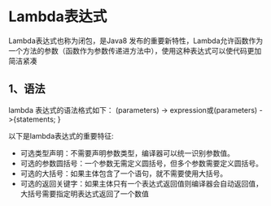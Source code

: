 Lambda表达式
==========
Lambda表达式也称为闭包，是Java8 发布的重要新特性，Lambda允许函数作为一个方法的参数（函数作为参数传递进方法中），使用这种表达式可以使代码更加简洁紧凑
<br/>

1、语法
------
lambda 表达式的语法格式如下：
(parameters) -> expression或(parameters) ->{statements; }

以下是lambda表达式的重要特征:
* 可选类型声明：不需要声明参数类型，编译器可以统一识别参数值。
* 可选的参数圆括号：一个参数无需定义圆括号，但多个参数需要定义圆括号。
* 可选的大括号：如果主体包含了一个语句，就不需要使用大括号。
* 可选的返回关键字：如果主体只有一个表达式返回值则编译器会自动返回值，大括号需要指定明表达式返回了一个数值